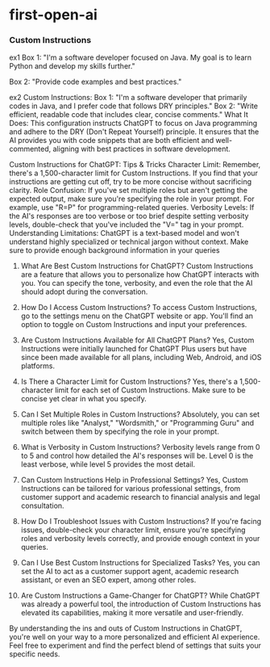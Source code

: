 # first-open-ai





### Custom Instructions

ex1
Box 1: "I'm a software developer focused on Java. My goal is to learn Python and develop my skills further."

Box 2: "Provide code examples and best practices."

ex2
Custom Instructions:
Box 1: "I'm a software developer that primarily codes in Java, and I prefer code that follows DRY principles."
Box 2: "Write efficient, readable code that includes clear, concise comments."
What It Does: This configuration instructs ChatGPT to focus on Java programming and adhere to the DRY (Don't Repeat Yourself) principle. It ensures that the AI provides you with code snippets that are both efficient and well-commented, aligning with best practices in software development.

Custom Instructions for ChatGPT: Tips & Tricks
Character Limit: Remember, there's a 1,500-character limit for Custom Instructions. If you find that your instructions are getting cut off, try to be more concise without sacrificing clarity.
Role Confusion: If you've set multiple roles but aren't getting the expected output, make sure you're specifying the role in your prompt. For example, use "R=P" for programming-related queries.
Verbosity Levels: If the AI's responses are too verbose or too brief despite setting verbosity levels, double-check that you've included the "V=" tag in your prompt.
Understanding Limitations: ChatGPT is a text-based model and won't understand highly specialized or technical jargon without context. Make sure to provide enough background information in your queries

1. What Are Best Custom Instructions for ChatGPT?
Custom Instructions are a feature that allows you to personalize how ChatGPT interacts with you. You can specify the tone, verbosity, and even the role that the AI should adopt during the conversation.

2. How Do I Access Custom Instructions?
To access Custom Instructions, go to the settings menu on the ChatGPT website or app. You'll find an option to toggle on Custom Instructions and input your preferences.

3. Are Custom Instructions Available for All ChatGPT Plans?
Yes, Custom Instructions were initially launched for ChatGPT Plus users but have since been made available for all plans, including Web, Android, and iOS platforms.

4. Is There a Character Limit for Custom Instructions?
Yes, there's a 1,500-character limit for each set of Custom Instructions. Make sure to be concise yet clear in what you specify.

5. Can I Set Multiple Roles in Custom Instructions?
Absolutely, you can set multiple roles like "Analyst," "Wordsmith," or "Programming Guru" and switch between them by specifying the role in your prompt.

6. What is Verbosity in Custom Instructions?
Verbosity levels range from 0 to 5 and control how detailed the AI's responses will be. Level 0 is the least verbose, while level 5 provides the most detail.

7. Can Custom Instructions Help in Professional Settings?
Yes, Custom Instructions can be tailored for various professional settings, from customer support and academic research to financial analysis and legal consultation.

8. How Do I Troubleshoot Issues with Custom Instructions?
If you're facing issues, double-check your character limit, ensure you're specifying roles and verbosity levels correctly, and provide enough context in your queries.

9. Can I Use Best Custom Instructions for Specialized Tasks?
Yes, you can set the AI to act as a customer support agent, academic research assistant, or even an SEO expert, among other roles.

10. Are Custom Instructions a Game-Changer for ChatGPT?
While ChatGPT was already a powerful tool, the introduction of Custom Instructions has elevated its capabilities, making it more versatile and user-friendly.

By understanding the ins and outs of Custom Instructions in ChatGPT, you're well on your way to a more personalized and efficient AI experience. Feel free to experiment and find the perfect blend of settings that suits your specific needs.